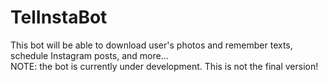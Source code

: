 # TelInstaBot
This bot will be able to download user's photos and remember texts, schedule Instagram posts, and more...  
NOTE: the bot is currently under development. This is not the final version!

